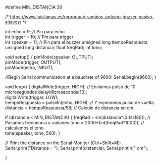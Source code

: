 #define MIN_DISTANCIA 30

/* https://www.luisllamas.es/reproducir-sonidos-arduino-buzzer-pasivo-altavoz/ */

int echo = 9;     // Pin para echo                          
int trigger = 10; // Pin para trigger                               
int speaker = 11; // Pin para el buzzer
unsigned long tiempoRespuesta;
unsigned long distancia;
float freqRad;
int tono;

void setup() {
  pinMode(speaker, OUTPUT);                  
  pinMode(trigger, OUTPUT);                     
  pinMode(echo, INPUT);

                      
  //Begin Serial communication at a baudrate of 9600:
  Serial.begin(9600);
 } 

void loop() {
  digitalWrite(trigger, HIGH);            // Enviamos pulso de 10 microsegundos
  delayMicroseconds(10);                        
  digitalWrite(trigger, LOW);                   
  tiempoRespuesta = pulseIn(echo, HIGH);  // Y esperamos pulso de vuelta
  distancia = tiempoRespuesta/58;         // Calculo de distancia en cm


  if (distancia < MIN_DISTANCIA) {
    freqRad = sin(distancia*(3.14/180)); // Pasamos frecuencia a radianes
    tono = 2000+(int(freqRad*1000));     // calculamos el tono        
    tone(speaker, tono, 500);
  } 

  
  // Print the distance on the Serial Monitor (Ctrl+Shift+M):
  Serial.print("Distance = ");
  Serial.print(distancia);
  Serial.println(" cm");

}
